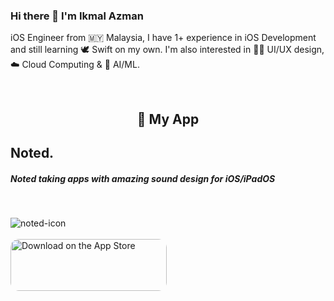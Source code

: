 ### Hi there 👋 I'm Ikmal Azman

iOS Engineer from 🇲🇾 Malaysia, I have 1+ experience in iOS Development and still learning 🕊 Swift on my own. 
I'm also interested in 👨‍💻 UI/UX design, ☁️ Cloud Computing & 🤖 AI/ML.

<br>

<p align="center">
<h2 align="center"> 📱 My App </h2>
<h2>Noted.</h2>
<h5>Noted taking apps with amazing sound design for iOS/iPadOS</h5>
<br>

![noted-icon](https://user-images.githubusercontent.com/59039044/123562235-ff8c5d80-d7df-11eb-9191-a687090a8bb6.png)
<br><br>
<a href="https://apps.apple.com/my/app/noted/id1574642847?itsct=apps_box_badge&amp;itscg=30200" style="display: inline-block; overflow: hidden; border-top-left-radius: 13px; border-top-right-radius: 13px; border-bottom-right-radius: 13px; border-bottom-left-radius: 13px; width: 250px; height: 83px;"><img src="https://tools.applemediaservices.com/api/badges/download-on-the-app-store/white/en-us?size=250x83&amp;releaseDate=1625961600&h=3e5559a1ee7eafa9a383994c36ec6167" alt="Download on the App Store" style="border-top-left-radius: 13px; border-top-right-radius: 13px; border-bottom-right-radius: 13px; border-bottom-left-radius: 13px; width: 250px; height: 83px;"></a>
</p>

